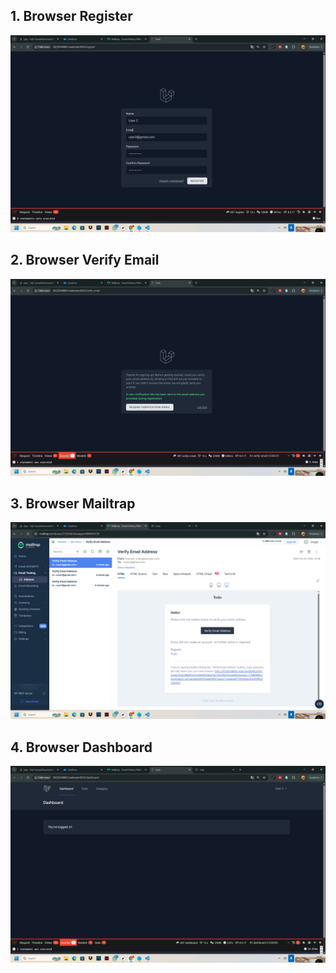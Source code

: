 ## 1. Browser Register
![alt text](<screenshot/tugas10/Screenshot (492).png>)
## 2. Browser Verify Email
![alt text](<screenshot/tugas10/Screenshot (495).png>)
## 3. Browser Mailtrap
![alt text](<screenshot/tugas10/Screenshot (496).png>)
## 4. Browser Dashboard
![alt text](<screenshot/tugas10/Screenshot (497).png>)